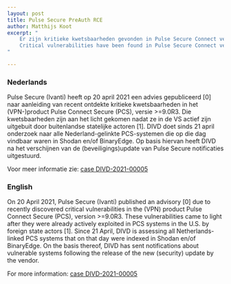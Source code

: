 ```yaml
---
layout: post
title: Pulse Secure PreAuth RCE
author: Matthijs Koot
excerpt: "
	Er zijn kritieke kwetsbaarheden gevonden in Pulse Secure Connect versies >=9.0R3 en <9.1R11.4. /
	Critical vulnerabilities have been found in Pulse Secure Connect versions >=9.0R3 and <9.1R11.4.
"

---
```


### Nederlands

Pulse Secure (Ivanti) heeft op 20 april 2021 een advies gepubliceerd [0] naar aanleiding van recent ontdekte kritieke kwetsbaarheden in het (VPN-)product Pulse Connect Secure (PCS), versie >=9.0R3. Die kwetsbaarheden zijn aan het licht gekomen nadat ze in de VS actief zijn uitgebuit door buitenlandse statelijke actoren [1]. DIVD doet sinds 21 april onderzoek naar alle Nederland-gelinkte PCS-systemen die op die dag vindbaar waren in Shodan en/of BinaryEdge. Op basis hiervan heeft DIVD na het verschijnen van de (beveiligings)update van Pulse Secure notificaties uitgestuurd.

Voor meer informatie zie: [case DIVD-2021-00005](/DIVD-2021-00005/)

### English

On 20 April 2021, Pulse Secure (Ivanti) published an advisory [0] due to recently discovered critical vulnerabilities in the (VPN) product Pulse Connect Secure (PCS), version >=9.0R3. These vulnerabilities came to light after they were already actively exploited in PCS systems in the U.S. by foreign state actors [1]. Since 21 April, DIVD is assessing all Netherlands-linked PCS systems that on that day were indexed in Shodan en/of BinaryEdge. On the basis thereof, DIVD has sent notifications about vulnerable systems following the release of the new (security) update by the vendor.

For more information: [case DIVD-2021-00005](/DIVD-2021-00005/)

